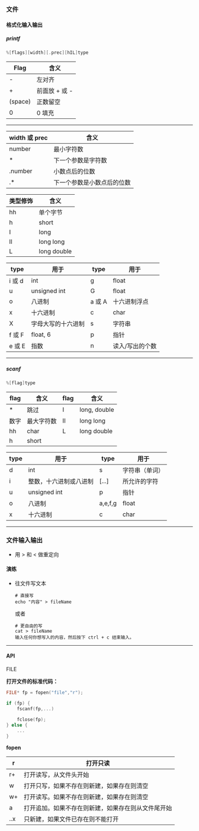 ### 文件

#### 格式化输入输出

##### printf

```c
%[flags][width][.prec][hIL]type
```

| Flag    | 含义          |
| ------- | ------------- |
| -       | 左对齐        |
| +       | 前面放 + 或 - |
| (space) | 正数留空      |
| 0       | 0 填充        |

---

| width 或 prec | 含义                       |
| ------------- | -------------------------- |
| number        | 最小字符数                 |
| *             | 下一个参数是字符数         |
| .number       | 小数点后的位数             |
| .*            | 下一个参数是小数点后的位数 |

| 类型修饰 | 含义        |
| -------- | ----------- |
| hh       | 单个字节    |
| h        | short       |
| I        | long        |
| II       | long long   |
| L        | long double |

| type   | 用于               | type   | 用于            |
| ------ | ------------------ | ------ | --------------- |
| i 或 d | int                | g      | float           |
| u      | unsigned int       | G      | float           |
| o      | 八进制             | a 或 A | 十六进制浮点    |
| x      | 十六进制           | c      | char            |
| X      | 字母大写的十六进制 | s      | 字符串          |
| f 或 F | float, 6           | p      | 指针            |
| e 或 E | 指数               | n      | 读入/写出的个数 |

---

##### scanf

```c
%[flag]type
```

| flag | 含义       | flag | 含义         |
| ---- | ---------- | ---- | ------------ |
| *    | 跳过       | I    | long, double |
| 数字 | 最大字符数 | II   | long long    |
| hh   | char       | L    | long double  |
| h    | short      |      |              |

| type | 用于                   | type    | 用于           |
| ---- | ---------------------- | ------- | -------------- |
| d    | int                    | s       | 字符串（单词） |
| i    | 整数，十六进制或八进制 | [...]   | 所允许的字符   |
| u    | unsigned int           | p       | 指针           |
| o    | 八进制                 | a,e,f,g | float          |
| x    | 十六进制               | c       | char           |

---



### 文件输入输出

- 用 > 和 < 做重定向

#### 演练

- 往文件写文本

  ```shell
  # 直接写
  echo "内容" > fileName
  ```

  或者

  ```shell
  # 更自由的写
  cat > fileName
  输入任何你想写入的内容，然后按下 ctrl + c 结束输入。
  ```

---

#### API

FILE

**打开文件的标准代码：**

```c
FILE* fp = fopen("file","r");

if (fp) {
	fscanf(fp,...)
	
	fclose(fp);
} else {
	...
}
```



**fopen**

| r    | 打开只读                                           |
| ---- | -------------------------------------------------- |
| r+   | 打开读写，从文件头开始                             |
| w    | 打开只写，如果不存在则新建，如果存在则清空         |
| w+   | 打开读写。如果不存在则新建，如果存在则清空         |
| a    | 打开追加。如果不存在则新建，如果存在则从文件尾开始 |
| ..x  | 只新建，如果文件已存在则不能打开                   |

